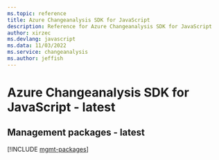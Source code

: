 ```yaml
---
ms.topic: reference
title: Azure Changeanalysis SDK for JavaScript
description: Reference for Azure Changeanalysis SDK for JavaScript
author: xirzec
ms.devlang: javascript
ms.data: 11/03/2022
ms.service: changeanalysis
ms.author: jeffish
---
```

# Azure Changeanalysis SDK for JavaScript - latest

## Management packages - latest
[!INCLUDE [mgmt-packages](changeanalysis-mgmt-index.md)]